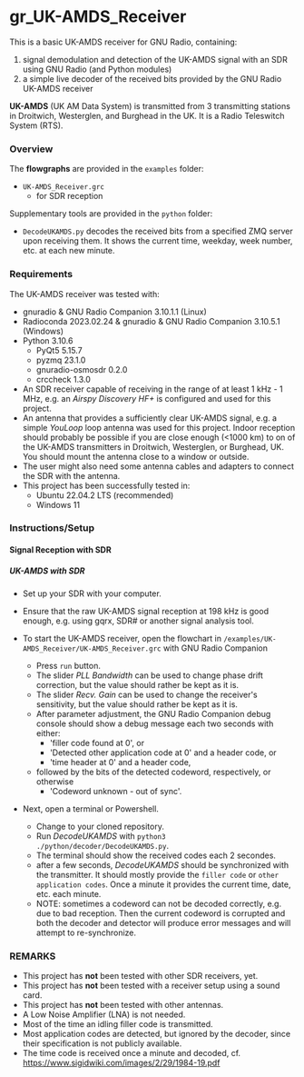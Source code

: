 # gr_UK-AMDS_Receiver
This is a basic UK-AMDS receiver for GNU Radio, containing:
1. signal demodulation and detection of the UK-AMDS signal with an SDR using GNU Radio (and Python modules)
2. a simple live decoder of the received bits provided by the GNU Radio UK-AMDS receiver

__UK-AMDS__ (UK AM Data System) is transmitted from 3 transmitting stations in Droitwich, Westerglen, and Burghead in the UK. It is a Radio Teleswitch System (RTS).

### Overview
The __flowgraphs__ are provided in the `examples` folder:
+ `UK-AMDS_Receiver.grc`
    + for SDR reception

Supplementary tools are provided in the `python` folder:
+ `DecodeUKAMDS.py` decodes the received bits from a specified ZMQ server upon receiving them. It shows the current time, weekday, week number, etc. at each new minute.

### Requirements
The UK-AMDS receiver was tested with:
+ gnuradio & GNU Radio Companion 3.10.1.1 (Linux)
+ Radioconda 2023.02.24 & gnuradio & GNU Radio Companion 3.10.5.1 (Windows)
+ Python 3.10.6
    + PyQt5 5.15.7
    + pyzmq 23.1.0
    + gnuradio-osmosdr 0.2.0
    + crccheck 1.3.0
+ An SDR receiver capable of receiving in the range of at least 1 kHz - 1 MHz, e.g. an _Airspy Discovery HF+_ is configured and used for this project.
+ An antenna that provides a sufficiently clear UK-AMDS signal, e.g. a simple _YouLoop_ loop antenna was used for this project. Indoor reception should probably be possible if you are close enough (<1000 km) to on of the UK-AMDS transmitters in Droitwich, Westerglen, or Burghead, UK. You should mount the antenna close to a window or outside.
+ The user might also need some antenna cables and adapters to connect the SDR with the antenna.
+ This project has been successfully tested in:
    + Ubuntu 22.04.2 LTS (recommended)
    + Windows 11

### Instructions/Setup

#### Signal Reception with SDR

##### UK-AMDS with SDR
+ Set up your SDR with your computer.
+ Ensure that the raw UK-AMDS signal reception at 198 kHz is good enough, e.g. using gqrx, SDR# or another signal analysis tool.
+ To start the UK-AMDS receiver, open the flowchart in `/examples/UK-AMDS_Receiver/UK-AMDS_Receiver.grc` with GNU Radio Companion
    + Press `run` button.
    + The slider _PLL Bandwidth_ can be used to change phase drift correction, but the value should rather be kept as it is.
    + The slider _Recv. Gain_ can be used to change the receiver's sensitivity, but the value should rather be kept as it is.
    + After parameter adjustment, the GNU Radio Companion debug console should show a debug message each two seconds with either:
        + 'filler code found at 0', or
        + 'Detected other application code at 0' and a header code, or
        + 'time header at 0' and a header code,
    + followed by the bits of the detected codeword, respectively, or otherwise
        + 'Codeword unknown - out of sync'.

+ Next, open a terminal or Powershell.
    + Change to your cloned repository.
    + Run _DecodeUKAMDS_ with ```python3 ./python/decoder/DecodeUKAMDS.py```.
    + The terminal should show the received codes each 2 secondes.
    + after a few seconds, _DecodeUKAMDS_ should be synchronized with the transmitter. It should mostly provide the `filler code` or `other application codes`. Once a minute it provides the current time, date, etc. each minute.
    + NOTE: sometimes a codeword can not be decoded correctly, e.g. due to bad reception. Then the current codeword is corrupted and both the decoder and detector will produce error messages and will attempt to re-synchronize.

### REMARKS
+ This project has __not__ been tested with other SDR receivers, yet.
+ This project has __not__ been tested with a receiver setup using a sound card.
+ This project has __not__ been tested with other antennas.
+ A Low Noise Amplifier (LNA) is not needed.
+ Most of the time an idling filler code is transmitted.
+ Most application codes are detected, but ignored by the decoder, since their specification is not publicly available.
+ The time code is received once a minute and decoded, cf. https://www.sigidwiki.com/images/2/29/1984-19.pdf